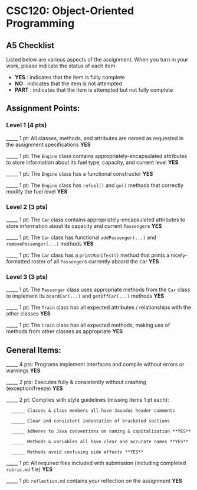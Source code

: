 # CSC120: Object-Oriented Programming
## A5 Checklist

Listed below are various aspects of the assignment.  When you turn in your work, please indicate the status of each item

- **YES** : indicates that the item is fully complete
- **NO** : indicates that the item is not attempted
- **PART** : indicates that the item is attempted but not fully complete


## Assignment Points:

### Level 1 (4 pts)

_____ 1 pt: All classes, methods, and attributes are named as requested in the assignment specifications **YES**

_____ 1 pt: The `Engine` class contains appropriately-encapsulated attributes to store information about its fuel type, capacity, and current level **YES**

_____ 1 pt: The `Engine` class has a functional constructor **YES**

_____ 1 pt: The `Engine` class has `refuel()` and `go()` methods that correctly modify the fuel level **YES**

### Level 2 (3 pts)

_____ 1 pt: The `Car` class contains appropriately-encapsulated attributes to store information about its capacity and current `Passenger`s **YES**

_____ 1 pt: The `Car` class has functional `addPassenger(...)` and `removePassenger(...)` methods **YES**

_____ 1 pt: The `Car` class has a `printManifest()` method that prints a nicely-formatted roster of all `Passenger`s currently aboard the car **YES**
 
### Level 3 (3 pts)

_____ 1 pt: The `Passenger` class uses appropriate methods from the `Car` class to implement its `boardCar(...)` and `getOffCar(...)` methods **YES**

_____ 1 pt: The `Train` class has all expected attributes / relationships with the other classes **YES**

_____ 1 pt: The `Train` class has all expected methods, making use of methods from other classes as appropriate **YES**



## General Items:

_____ 4 pts: Programs implement interfaces and compile without errors or warnings **YES**

_____ 2 pts: Executes fully & consistently without crashing (exception/freeze) **YES**

_____ 2 pt: Complies with style guidelines (missing items 1 pt each):

      _____ Classes & class members all have Javadoc header comments 

      _____ Clear and consistent indentation of bracketed sections

      _____ Adheres to Java conventions on naming & capitalization **YES**

      _____ Methods & variables all have clear and accurate names **YES**

      _____ Methods avoid confusing side effects **YES**

_____ 1 pt: All required files included with submission (including completed `rubric.md` file) **YES**

_____ 1 pt: `reflection.md` contains your reflection on the assignment **YES**
